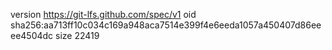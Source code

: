 version https://git-lfs.github.com/spec/v1
oid sha256:aa713ff10c034c169a948aca7514e399f4e6eeda1057a450407d86eeee4504dc
size 22419
